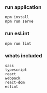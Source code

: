 ### run application

```
npm install
npm run serve
```

### run esLint
```
npm run lint
```
### whats included
```
sass
typescript
react
webpack
react-dom
eslint
```
